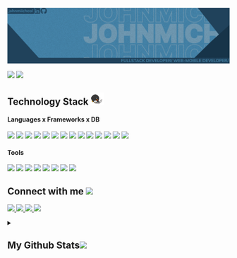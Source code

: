 
<p align="center">
 <img src="https://github.com/Johnmiicheal/Johnmiicheal/blob/main/images/RE_LNKD.png" />
</p align="center">

<p align='left'>
<img src="https://badges.strrl.dev/contributions/monthly/johnmiicheal" />
<img src="https://badges.strrl.dev/prs/monthly/johnmiicheal" />
</p>

<!-- <p align="center">
  I'm an aspiring Sofware/Network Engineer who is passionate about technology, I am a dedicated and motivated learner who's always willing to learn and work across technologies and domains 💡. I love to explore new technologies and leverage them to solve real-life problems ✨. I'm deep into Web & Mobile Development | Robotics | Artificial Intelligence | Cyber Security.
  <a align="center" href="https://github.com/zcamp-inc" target="_blank">
 <img src="https://i.imgur.com/leF0PjQ.png" alt="zcamp" />
</a>
</p>  -->

<h2 align="left">Technology Stack <img src="https://github.com/johnmiicheal/johnmiicheal/blob/main/images/laptop.gif" width="30"></h2>
<h4>Languages x Frameworks x DB</h4>
<p align="left">
<img src="https://img.shields.io/badge/-JavaScript-black?style=flat-square&logo=javascript"/>
<img src ="https://img.shields.io/badge/-Typescript-black?style=flat-square&logo=typescript" />
<img src="https://img.shields.io/badge/-Python-black?style=flat-square&logo=python"/>
<img src="https://img.shields.io/badge/-Nodejs-black?style=flat-square&logo=Node.js"/>
<img src="https://img.shields.io/badge/-Nextjs-black?style=flat-square&logo=Next.js"/>
<img src="https://img.shields.io/badge/-React-black?style=flat-square&logo=react"/>
<img src="https://img.shields.io/badge/-MongoDB-black?style=flat-square&logo=mongodb"/>
<img src="https://img.shields.io/badge/-PostgreSQL-black?style=flat-square&logo=postgresql"/>
<img src="https://img.shields.io/badge/-GraphQL-black?style=flat-square&logo=graphql"/>
<img src= "https://img.shields.io/badge/-Flask-black?style=flat-square&logo=flask"/>
<img src="https://img.shields.io/badge/-Java-black?style=flat-square&logo=android"/>
<img src="https://img.shields.io/badge/-C++-black?style=flat-square&logo=cplusplus"/>
<img src="https://img.shields.io/badge/-HTML5-black?style=flat-square&logo=html5"/>
<img src="https://img.shields.io/badge/-CSS3-black?style=flat-square&logo=css3"/>

</p>
<h4>Tools</h4>
<p align="left">
 <img src="https://img.shields.io/badge/-Docker-black?style=flat-square&logo=docker"/>
 <img src="https://img.shields.io/badge/-AWS-black?style=flat-square&logo=amazonaws"/>
 <img src="https://img.shields.io/badge/-Digital Ocean-black?style=flat-square&logo=digitalocean"/>
 <img src="https://img.shields.io/badge/-Git-black?style=flat-square&logo=git"/>
 <img src="https://img.shields.io/badge/-WordPress-black?style=flat-square&logo=wordpress"/>
 <img src="https://img.shields.io/badge/-GitHub-black?style=flat-square&logo=github"/>
 <img src="https://img.shields.io/badge/-Linux-black?style=flat-square&logo=linux"/>
 <img src="https://img.shields.io/badge/-Kali-black?style=flat-square&logo=kalilinux"/>
 
 </p>

<h2 align="left">Connect with me <img src="https://media0.giphy.com/media/jqNPzdTTxQfOgOqpO4/source.gif" width="30"></h2>

<p align="left">
<a href="mailto: michealelijah301@gmail.com">
 <img src="https://img.shields.io/badge/-michealelijah301-black?style=flat-square&logo=Gmail&logoColor=c14438&link=mailto:michealelijah301@gmail.com"/>
</a>
<a href="https://www.linkedin.com/in/johnmiicheal/">
 <img src="https://img.shields.io/badge/-johnmiicheal-black?style=flat-square&logo=Linkedin&logoColor=blue&link=https://www.linkedin.com/in/johnmiicheal/"/>
</a>
 <a href="https://twitter.com/johnmiiiicheal">
 <img src="https://img.shields.io/badge/-johnmiiiicheal-black?style=flat-square&logo=twitter&logoColor=blue&link=https://twitter.com/johnmiiiicheal"/>
</a>
 <a href="https://t.me/johnmiiiicheal">
 <img src="https://img.shields.io/badge/-johnmiiiicheal-black?style=flat-square&logo=telegram&logoColor=white&link=https://t.me/johnmiiiicheal"/>
</a>
</p>

<details>
<summary>
<h2 align="left">
  My Github Stats<img src="https://media.giphy.com/media/VgCDAzcKvsR6OM0uWg/giphy.gif" width="30">
</h2>
</summary>
 
<br>

<!-- <p align = "center">
 <img  src = "https://github-readme-stats.vercel.app/api?username=johnmiicheal&show_icons=true&theme=radical&line_height=27">
  <img src = "https://github-readme-stats.vercel.app/api/top-langs/?username=johnmiicheal&hide=html,css,java,shaderlab,kotlin,hlsl&theme=radical&layout=compact&line_height=27">
</p> -->

 
<p align = "left">
 <img  src="https://github-readme-streak-stats.herokuapp.com/?user=johnmiicheal&show_icons=true&locale=en&layout=compact&theme=prussian&line_height=0&background=024F73" />
  <img src = "https://github-readme-stats.vercel.app/api?username=johnmiicheal&show_icons=true&theme=prussian&line_height=25&bg_color=024F73" />
</p> 

<p align = "center">
 <img src="https://github-readme-activity-graph.cyclic.app/graph?username=johnmiicheal&theme=react-dark&bg_color=024F73">
</p> 
</details>


